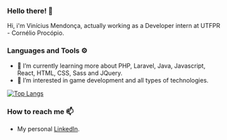 ###  Hello there! 👋

Hi, i'm Vinícius Mendonça, actually working as a Developer intern at UTFPR - Cornélio Procópio.

###  Languages and Tools ⚙️

- 🌱 I’m currently learning more about PHP, Laravel, Java, Javascript, React, HTML, CSS, Sass and JQuery.
- 👀 I’m interested in game development and all types of technologies.

[![Top Langs](https://github-readme-stats.vercel.app/api/top-langs/?username=VinnenLM&layout=compact)](https://github.com/anuraghazra/github-readme-stats)

###  How to reach me 📫

- My personal <a href="https://www.linkedin.com/in/vinicius-lima-mendonca/">LinkedIn</a>.

<!---
VinnenLM/VinnenLM is a ✨ special ✨ repository because its `README.md` (this file) appears on your GitHub profile.
You can click the Preview link to take a look at your changes.
--->
